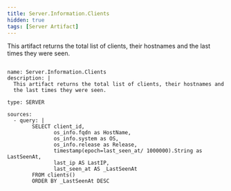 ```yaml
---
title: Server.Information.Clients
hidden: true
tags: [Server Artifact]
---
```


This artifact returns the total list of clients, their hostnames and
the last times they were seen.


<pre><code class="language-yaml">
name: Server.Information.Clients
description: |
  This artifact returns the total list of clients, their hostnames and
  the last times they were seen.

type: SERVER

sources:
  - query: |
        SELECT client_id,
               os_info.fqdn as HostName,
               os_info.system as OS,
               os_info.release as Release,
               timestamp(epoch=last_seen_at/ 1000000).String as LastSeenAt,
               last_ip AS LastIP,
               last_seen_at AS _LastSeenAt
        FROM clients()
        ORDER BY _LastSeenAt DESC

</code></pre>

